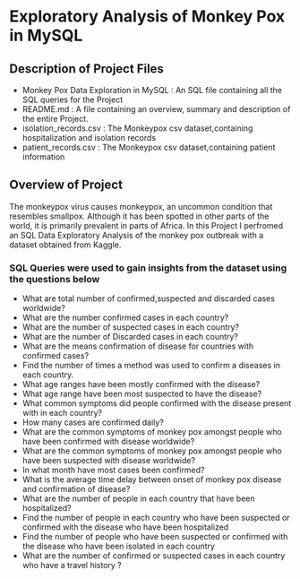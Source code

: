 # Exploratory Analysis of Monkey Pox in MySQL

## Description of Project Files
- Monkey Pox Data Exploration in MySQL : An SQL file containing all the SQL queries for the Project
- README.md : A file containing an overview, summary and description of the entire Project.
- isolation_records.csv : The Monkeypox csv dataset,containing hospitalization and isolation records
- patient_records.csv : The Monkeypox csv dataset,containing patient information


## Overview of Project
The monkeypox virus causes monkeypox, an uncommon condition that resembles smallpox. Although it has been spotted in other parts of the world, it is primarily prevalent 
in parts of Africa. In this Project I perfromed an SQL Data Exploratory Analysis of the monkey pox outbreak with a dataset obtained from Kaggle.

### SQL Queries were used to gain insights from the dataset using the questions below

- What are total number of confirmed,suspected and discarded cases worldwide?
- What are the number confirmed cases in each country?
- What are the number of suspected cases in each country?
- What are the number of Discarded cases in each country?
- What are the means confirmation of disease for countries with confirmed cases?
- Find the number of times a method was used to confirm a diseases in each country.
- What age ranges have been mostly confirmed with the disease?
- What age range have been most suspected to have the disease?
- What common symptoms did people confirmed with the disease present with in each country?
- How many cases are confirmed daily?
- What are the common symptoms of monkey pox amongst people who have been confirmed with disease worldwide?
- What are the common symptoms of monkey pox amongst people who have been suspected with disease worldwide?
- In what month have most cases been confirmed? 
- What is the average time delay between onset of monkey pox disease and confirmation of disease?
- What are the number of people in each country that have been hospitalized?
- Find the number of people in each country who have been suspected or confirmed with the disease who have been hospitalized
- Find the number of people who have been suspected or confirmed with the disease who have been isolated in each country
- What are the number of confirmed or suspected cases in each country who have a travel history ?
